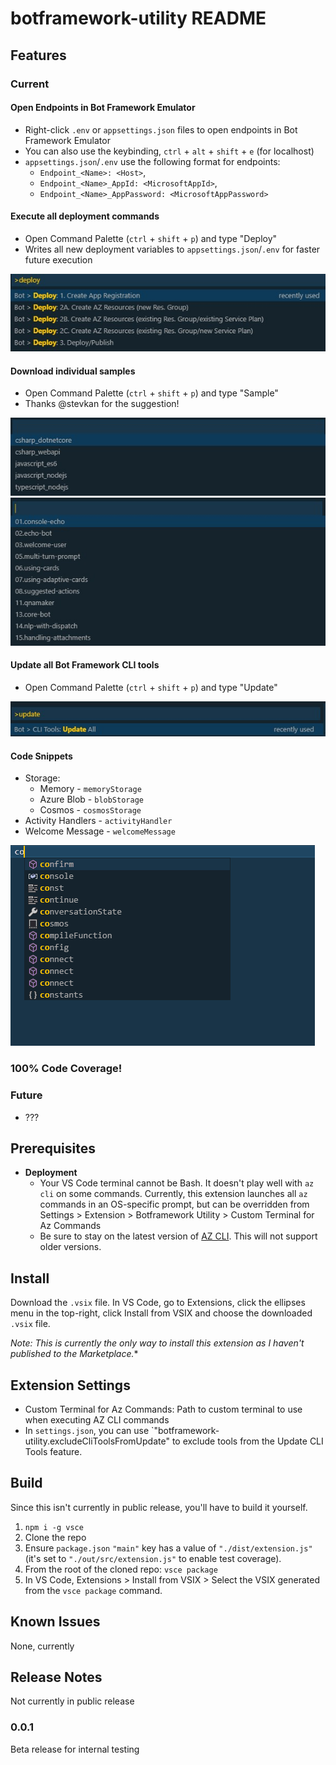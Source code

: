 # botframework-utility README

## Features

### Current

#### Open Endpoints in Bot Framework Emulator

* Right-click `.env` or `appsettings.json` files to open endpoints in Bot Framework Emulator
* You can also use the keybinding, `ctrl` + `alt` + `shift` + `e` (for localhost)
* `appsettings.json`/`.env` use the following format for endpoints:
  * `Endpoint_<Name>: <Host>`,
  * `Endpoint_<Name>_AppId: <MicrosoftAppId>`,
  * `Endpoint_<Name>_AppPassword: <MicrosoftAppPassword>`

#### Execute all deployment commands

* Open Command Palette (`ctrl` + `shift` + `p`) and type "Deploy"
* Writes all new deployment variables to `appsettings.json`/`.env` for faster future execution

![Deployment Options](https://github.com/mdrichardson/botframework-utility/blob/master/resources/deployment-options.jpg?raw=true)

#### Download individual samples

* Open Command Palette (`ctrl` + `shift` + `p`) and type "Sample"
* Thanks @stevkan for the suggestion!

![Sample Languages](https://github.com/mdrichardson/botframework-utility/blob/master/resources/samples-languages.jpg?raw=true)
![Samples](https://github.com/mdrichardson/botframework-utility/blob/master/resources/samples.jpg?raw=true)

#### Update all Bot Framework CLI tools

* Open Command Palette (`ctrl` + `shift` + `p`) and type "Update"

![Update CLI Tools](https://github.com/mdrichardson/botframework-utility/raw/master/resources/cli-tool-update.jpg?raw=true)

#### Code Snippets

* Storage:
  * Memory - `memoryStorage`
  * Azure Blob - `blobStorage`
  * Cosmos - `cosmosStorage`
* Activity Handlers - `activityHandler`
* Welcome Message - `welcomeMessage`

![Snippet Recording](https://github.com/mdrichardson/botframework-utility/raw/master/resources/snippet-recording.gif?raw=true)

### 100% Code Coverage!

### Future

* ???

## Prerequisites

* **Deployment**
  * Your VS Code terminal cannot be Bash. It doesn't play well with `az cli` on some commands. Currently, this extension launches all `az` commands in an OS-specific prompt, but can be overridden from Settings > Extension > Botframework Utility > Custom Terminal for Az Commands
  * Be sure to stay on the latest version of [AZ CLI](https://docs.microsoft.com/en-us/cli/azure/install-azure-cli?view=azure-cli-latest). This will not support older versions.

## Install

Download the `.vsix` file. In VS Code, go to Extensions, click the ellipses menu in the top-right, click Install from VSIX and choose the downloaded `.vsix` file.

*Note: This is currently the only way to install this extension as I haven't published to the Marketplace.**

## Extension Settings

* Custom Terminal for Az Commands: Path to custom terminal to use when executing AZ CLI commands
* In `settings.json`, you can use `"botframework-utility.excludeCliToolsFromUpdate" to exclude tools from the Update CLI Tools feature.

## Build

Since this isn't currently in public release, you'll have to build it yourself.

1. `npm i -g vsce`
2. Clone the repo
3. Ensure `package.json` `"main"` key has a value of `"./dist/extension.js"` (it's set to `"./out/src/extension.js"` to enable test coverage).
4. From the root of the cloned repo: `vsce package`
5. In VS Code, Extensions > Install from VSIX > Select the VSIX generated from the `vsce package` command.

## Known Issues

None, currently

## Release Notes

Not currently in public release

### 0.0.1

Beta release for internal testing
